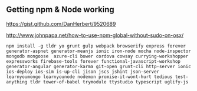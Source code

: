## Getting npm & Node working

https://gist.github.com/DanHerbert/9520689

http://www.johnpapa.net/how-to-use-npm-global-without-sudo-on-osx/

```
npm install -g tldr yo grunt gulp webpack browserify express forever generator-aspnet generator-meanjs ionic iron-node mocha node-inspector mongodb mongoose  azure-cli bower cordova cowsay currying-workshopper expressworks firebase-tools forever functional-javascript-workshop generator-angular generator-karma git-open grunt-cli http-server ionic ios-deploy ios-sim is-up-cli jison jscs jshint json-server learnyoumongo learnyounode nodemon promise-it-wont-hurt tedious test-anything tldr tower-of-babel trymodule ttystudio typescript uglify-js
```
